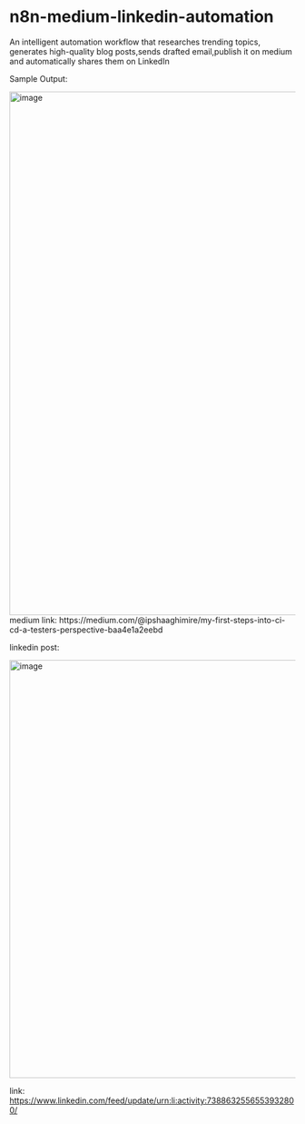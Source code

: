 # n8n-medium-linkedin-automation
An intelligent automation workflow that researches trending topics, generates high-quality blog posts,sends drafted email,publish it on medium and automatically shares them on LinkedIn

Sample Output:

<img width="1340" height="922" alt="image" src="https://github.com/user-attachments/assets/a43e496d-ab15-423a-9ab7-3b4f25ea0a92" />
medium link: https://medium.com/@ipshaaghimire/my-first-steps-into-ci-cd-a-testers-perspective-baa4e1a2eebd

linkedin post:

<img width="692" height="736" alt="image" src="https://github.com/user-attachments/assets/afd42fef-ec55-4c47-9454-227f8aa53d11" />

link: https://www.linkedin.com/feed/update/urn:li:activity:7388632556553932800/
